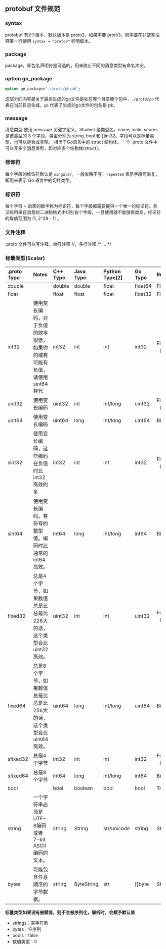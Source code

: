 ## protobuf 文件规范

### syntax
protobuf 有2个版本，默认版本是 proto2，如果需要 proto3，则需要在非空非注释第一行使用 `syntax = "proto3"` 标明版本。

### package
package，即包名声明符是可选的，用来防止不同的消息类型有命名冲突。

### option go_package
```protobuf
option go_package="./proto/pb;pb";
```
这部分的内容是关于最后生成的go文件是处在哪个目录哪个包中，`./proto/pb` 代表在当前目录生成，`pb` 代表了生成的go文件的包名是 pb。

### message
消息类型 使用 message 关键字定义，Student 是类型名，name, male, scores 是该类型的 3 个字段，类型分别为 string, bool 和 []int32。字段可以是标量类型，也可以是合成类型。
相当于Go语言中的 struct 结构体。一个 .proto 文件中可以写多个消息类型，即对应多个结构体(struct)。

### 修饰符
每个字段的修饰符默认是 `singular`，一般省略不写，`repeated` 表示字段可重复，即用来表示 Go 语言中的切片类型。

### 标识符
每个字符 = 后面的数字称为标识符，每个字段都需要提供一个唯一的标识符。标识符用来在消息的二进制格式中识别各个字段，一旦使用就不能够再改变，标识符的取值范围为 [1, 2^29 - 1] 。

### 文件注释
.proto 文件可以写注释，单行注释 //，多行注释 /* ... */

### 标量类型(Scalar)

| .proto Type | Notes                                                        | C++ Type | Java Type  | Python Type[2] | Go Type | Ruby Type                      | C# Type    | PHP Type       |
| :---------- | :----------------------------------------------------------- | :------- | :--------- | :------------- | :------ | :----------------------------- | :--------- | :------------- |
| double      |                                                              | double   | double     | float          | float64 | Float                          | double     | float          |
| float       |                                                              | float    | float      | float          | float32 | Float                          | float      | float          |
| int32       | 使用变长编码，对于负值的效率很低，如果你的域有可能有负值，请使用sint64替代 | int32    | int        | int            | int32   | Fixnum 或者 Bignum（根据需要） | int        | integer        |
| uint32      | 使用变长编码                                                 | uint32   | int        | int/long       | uint32  | Fixnum 或者 Bignum（根据需要） | uint       | integer        |
| uint64      | 使用变长编码                                                 | uint64   | long       | int/long       | uint64  | Bignum                         | ulong      | integer/string |
| sint32      | 使用变长编码，这些编码在负值时比int32高效的多                | int32    | int        | int            | int32   | Fixnum 或者 Bignum（根据需要） | int        | integer        |
| sint64      | 使用变长编码，有符号的整型值。编码时比通常的int64高效。      | int64    | long       | int/long       | int64   | Bignum                         | long       | integer/string |
| fixed32     | 总是4个字节，如果数值总是比总是比228大的话，这个类型会比uint32高效。 | uint32   | int        | int            | uint32  | Fixnum 或者 Bignum（根据需要） | uint       | integer        |
| fixed64     | 总是8个字节，如果数值总是比总是比256大的话，这个类型会比uint64高效。 | uint64   | long       | int/long       | uint64  | Bignum                         | ulong      | integer/string |
| sfixed32    | 总是4个字节                                                  | int32    | int        | int            | int32   | Fixnum 或者 Bignum（根据需要） | int        | integer        |
| sfixed64    | 总是8个字节                                                  | int64    | long       | int/long       | int64   | Bignum                         | long       | integer/string |
| bool        |                                                              | bool     | boolean    | bool           | bool    | TrueClass/FalseClass           | bool       | boolean        |
| string      | 一个字符串必须是UTF-8编码或者7-bit ASCII编码的文本。         | string   | String     | str/unicode    | string  | String (UTF-8)                 | string     | string         |
| bytes       | 可能包含任意顺序的字节数据。                                 | string   | ByteString | str            | []byte  | String (ASCII-8BIT)            | ByteString | string         |

**标量类型如果没有被赋值，则不会被序列化，解析时，会赋予默认值**
- strings：空字符串
- bytes：空序列
- bools：false
- 数值类型：0
